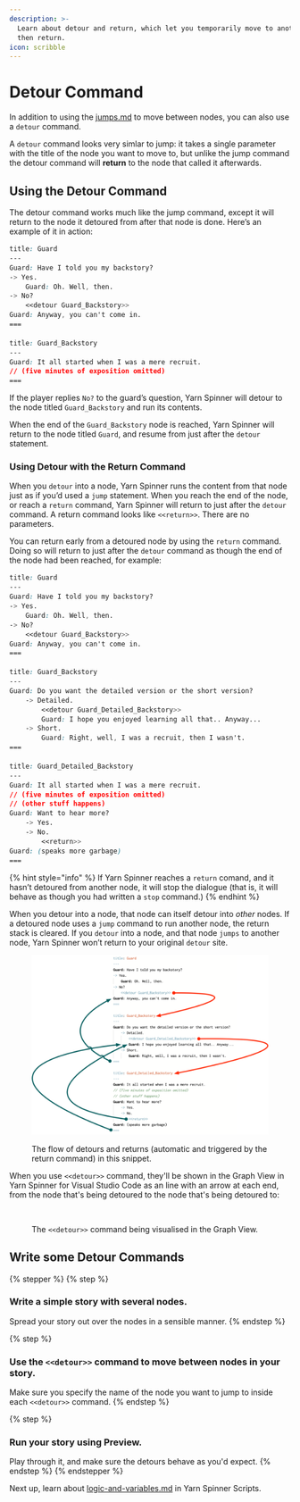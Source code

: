 ```yaml
---
description: >-
  Learn about detour and return, which let you temporarily move to another node,
  then return.
icon: scribble
---
```


# Detour Command

In addition to using the [jumps.md](jumps.md "mention") to move between nodes, you can also use a `detour` command.&#x20;

A `detour` command looks very simlar to jump: it takes a single parameter with the title of the node you want to move to, but unlike the jump command the detour command will **return** to the node that called it afterwards.

## Using the Detour Command

The detour command works much like the jump command, except it will return to the node it detoured from after that node is done. Here’s an example of it in action:

```css
title: Guard
---
Guard: Have I told you my backstory?
-> Yes.
	Guard: Oh. Well, then.
-> No?
	<<detour Guard_Backstory>>
Guard: Anyway, you can't come in.
===

title: Guard_Backstory
---
Guard: It all started when I was a mere recruit.
// (five minutes of exposition omitted)
===
```

If the player replies `No?` to the guard’s question, Yarn Spinner will detour to the node titled  `Guard_Backstory` and run its contents.&#x20;

When the end of the `Guard_Backstory` node is reached, Yarn Spinner will return to the node titled `Guard`, and resume from just after the `detour` statement.

### Using Detour with the Return Command

When you `detour` into a node, Yarn Spinner runs the content from that node just as if you’d used a `jump` statement. When you reach the end of the node, or reach a `return` command, Yarn Spinner will return to just after the `detour` command. A return command looks like `<<return>>`. There are no parameters.

You can return early from a detoured node by using the `return` command. Doing so will return to just after the `detour` command as though the end of the node had been reached, for example:

```css
title: Guard
---
Guard: Have I told you my backstory?
-> Yes.
	Guard: Oh. Well, then.
-> No?
	<<detour Guard_Backstory>>
Guard: Anyway, you can't come in.
===

title: Guard_Backstory
---
Guard: Do you want the detailed version or the short version?
    -> Detailed.
        <<detour Guard_Detailed_Backstory>>
        Guard: I hope you enjoyed learning all that.. Anyway...
    -> Short.
        Guard: Right, well, I was a recruit, then I wasn't.
===

title: Guard_Detailed_Backstory
---
Guard: It all started when I was a mere recruit.
// (five minutes of exposition omitted)
// (other stuff happens)
Guard: Want to hear more?
    -> Yes.
    -> No.
        <<return>>
Guard: (speaks more garbage)
===
```

{% hint style="info" %}
If Yarn Spinner reaches a `return` comand, and it hasn’t detoured from another node, it will stop the dialogue (that is, it will behave as though you had written a `stop` command.)
{% endhint %}

When you detour into a node, that node can itself detour into _other_ nodes. If a detoured node uses a `jump` command to run another node, the return stack is cleared. If you `detour` into a node, and that node `jumps` to another node, Yarn Spinner won’t return to your original `detour` site.

<figure><img src="../../.gitbook/assets/detours.png" alt=""><figcaption><p>The flow of detours and returns (automatic and triggered by the return command) in this snippet.</p></figcaption></figure>

When you use `<<detour>>` command, they'll be shown in the Graph View in Yarn Spinner for Visual Studio Code as an line with an arrow at each end, from the node that's being detoured to the node that's being detoured to:

<figure><img src="../../.gitbook/assets/Screenshot 2025-05-15 at 12.24.04 pm.png" alt=""><figcaption><p>The <code>&#x3C;&#x3C;detour>></code> command being visualised in the Graph View.</p></figcaption></figure>

## Write some Detour Commands

{% stepper %}
{% step %}
### Write a simple story with several nodes.

Spread your story out over the nodes in a sensible manner.
{% endstep %}

{% step %}
### Use the `<<detour>>` command to move between nodes in your story.

Make sure you specify the name of the node you want to jump to inside each `<<detour>>` command.
{% endstep %}

{% step %}
### Run your story using Preview.

Play through it, and make sure the detours behave as you'd expect.
{% endstep %}
{% endstepper %}

Next up, learn about [logic-and-variables.md](logic-and-variables.md "mention") in Yarn Spinner Scripts.
